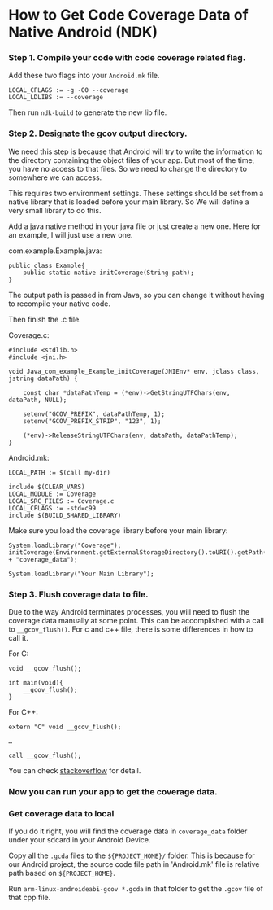# How to Get Code Coverage Data of Native Android (NDK)

### Step 1. Compile your code with code coverage related flag.

Add these two flags into your `Android.mk` file.

	LOCAL_CFLAGS := -g -O0 --coverage
	LOCAL_LDLIBS := --coverage

Then run `ndk-build` to generate the new lib file.

### Step 2. Designate the gcov output directory.

We need this step is because that Android will try to write the information to the directory containing the object files of your app. But most of the time, you have no access to that files. So we need to change the directory to somewhere we can access.

This requires two environment settings. These settings should be set from a native library that is loaded before your main library. So We will define a very small library to do this.

Add a java native method in your java file or just create a new one. Here for an example, I will just use a new one.

com.example.Example.java:

	public class Example{
		public static native initCoverage(String path);
	}
	
The output path is passed in from Java, so you can change it without having to recompile your native code.

Then finish the .c file.

Coverage.c:

	#include <stdlib.h>
	#include <jni.h>
	
	void Java_com_example_Example_initCoverage(JNIEnv* env, jclass class, jstring dataPath) {
		
		const char *dataPathTemp = (*env)->GetStringUTFChars(env, dataPath, NULL);
		
		setenv("GCOV_PREFIX", dataPathTemp, 1);
		setenv("GCOV_PREFIX_STRIP", "123", 1);
		
		(*env)->ReleaseStringUTFChars(env, dataPath, dataPathTemp);
	}
	
Android.mk:

	LOCAL_PATH := $(call my-dir)
	
	include $(CLEAR_VARS)
	LOCAL_MODULE := Coverage
	LOCAL_SRC_FILES := Coverage.c
	LOCAL_CFLAGS := -std=c99
	include $(BUILD_SHARED_LIBRARY)
	
Make sure you load the coverage library before your main library:

	System.loadLibrary("Coverage");
	initCoverage(Environment.getExternalStorageDirectory().toURI().getPath() + "coverage_data");
	
	System.loadLibrary("Your Main Library");
	
### Step 3. Flush coverage data to file.

Due to the way Android terminates processes, you will need to flush the coverage data manually at some point. This can be accomplished with a call to `__gcov_flush()`. For c and c++ file, there is some differences in how to call it.

For C:

	void __gcov_flush();
	
	int main(void){
		__gcov_flush();
	}

For C++:

	extern "C" void __gcov_flush();
	
	…
	
	call __gcov_flush();

You can check [stackoverflow](http://stackoverflow.com/questions/19655479/undefined-reference-to-gcov-flush "undefined reference to  '__gcov_flush'") for detail.

### Now you can run your app to get the coverage data.

### Get coverage data to local

If you do it right, you will find the coverage data in `coverage_data` folder under your sdcard in your Android Device.

Copy all the `.gcda` files to the `${PROJECT_HOME}/` folder. This is because for our Android project, the source code file path in 'Android.mk' file is relative path based on `${PROJECT_HOME}`.

Run `arm-linux-androideabi-gcov *.gcda` in that folder to get the `.gcov` file of that cpp file.
